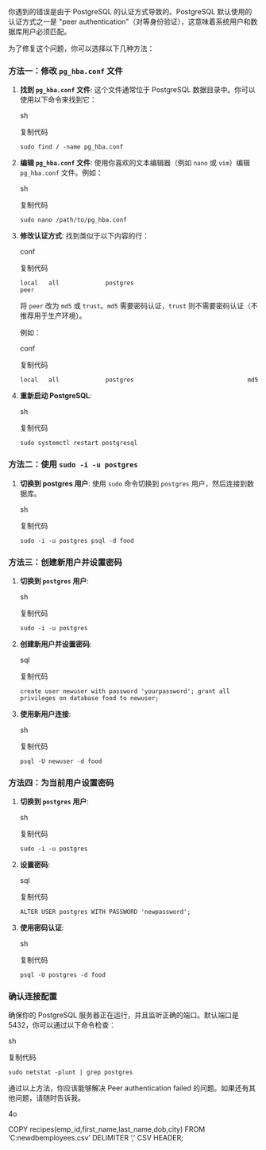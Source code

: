你遇到的错误是由于 PostgreSQL 的认证方式导致的。PostgreSQL 默认使用的认证方式之一是 "peer authentication"（对等身份验证），这意味着系统用户和数据库用户必须匹配。

为了修复这个问题，你可以选择以下几种方法：

### 方法一：修改 `pg_hba.conf` 文件

1. **找到 `pg_hba.conf` 文件**: 这个文件通常位于 PostgreSQL 数据目录中。你可以使用以下命令来找到它：
    
    sh
    
    复制代码
    
    `sudo find / -name pg_hba.conf`
    
2. **编辑 `pg_hba.conf` 文件**: 使用你喜欢的文本编辑器（例如 `nano` 或 `vim`）编辑 `pg_hba.conf` 文件。例如：
    
    sh
    
    复制代码
    
    `sudo nano /path/to/pg_hba.conf`
    
3. **修改认证方式**: 找到类似于以下内容的行：
    
    conf
    
    复制代码
    
    `local   all             postgres                                peer`
    
    将 `peer` 改为 `md5` 或 `trust`。`md5` 需要密码认证，`trust` 则不需要密码认证（不推荐用于生产环境）。
    
    例如：
    
    conf
    
    复制代码
    
    `local   all             postgres                                md5`
    
4. **重新启动 PostgreSQL**:
    
    sh
    
    复制代码
    
    `sudo systemctl restart postgresql`
    

### 方法二：使用 `sudo -i -u postgres`

1. **切换到 postgres 用户**: 使用 `sudo` 命令切换到 `postgres` 用户，然后连接到数据库。
    
    sh
    
    复制代码
    
    `sudo -i -u postgres psql -d food`
    

### 方法三：创建新用户并设置密码

1. **切换到 `postgres` 用户**:
    
    sh
    
    复制代码
    
    `sudo -i -u postgres`
    
2. **创建新用户并设置密码**:
    
    sql
    
    复制代码
    
    `create user newuser with password 'yourpassword'; grant all privileges on database food to newuser;`
    
3. **使用新用户连接**:
    
    sh
    
    复制代码
    
    `psql -U newuser -d food`
    

### 方法四：为当前用户设置密码

1. **切换到 `postgres` 用户**:
    
    sh
    
    复制代码
    
    `sudo -i -u postgres`
    
2. **设置密码**:
    
    sql
    
    复制代码
    
    `ALTER USER postgres WITH PASSWORD 'newpassword';`
    
3. **使用密码认证**:
    
    sh
    
    复制代码
    
    `psql -U postgres -d food`
    

### 确认连接配置

确保你的 PostgreSQL 服务器正在运行，并且监听正确的端口。默认端口是 5432，你可以通过以下命令检查：

sh

复制代码

`sudo netstat -plunt | grep postgres`

通过以上方法，你应该能够解决 Peer authentication failed 的问题。如果还有其他问题，请随时告诉我。

4o

COPY recipes(emp_id,first_name,last_name,dob,city)
FROM ‘C:newdbemployees.csv’
DELIMITER ‘,’
CSV HEADER;
